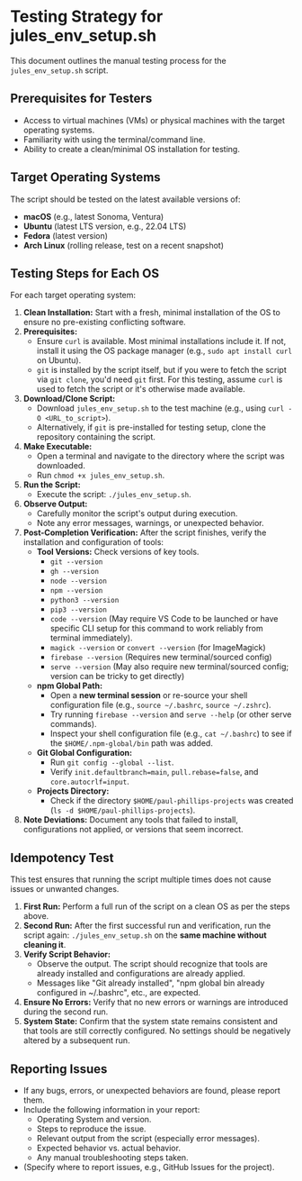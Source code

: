 # Testing Strategy for jules_env_setup.sh

This document outlines the manual testing process for the `jules_env_setup.sh` script.

## Prerequisites for Testers

*   Access to virtual machines (VMs) or physical machines with the target operating systems.
*   Familiarity with using the terminal/command line.
*   Ability to create a clean/minimal OS installation for testing.

## Target Operating Systems

The script should be tested on the latest available versions of:

*   **macOS** (e.g., latest Sonoma, Ventura)
*   **Ubuntu** (latest LTS version, e.g., 22.04 LTS)
*   **Fedora** (latest version)
*   **Arch Linux** (rolling release, test on a recent snapshot)

## Testing Steps for Each OS

For each target operating system:

1.  **Clean Installation:** Start with a fresh, minimal installation of the OS to ensure no pre-existing conflicting software.
2.  **Prerequisites:**
    *   Ensure `curl` is available. Most minimal installations include it. If not, install it using the OS package manager (e.g., `sudo apt install curl` on Ubuntu).
    *   `git` is installed by the script itself, but if you were to fetch the script via `git clone`, you'd need `git` first. For this testing, assume `curl` is used to fetch the script or it's otherwise made available.
3.  **Download/Clone Script:**
    *   Download `jules_env_setup.sh` to the test machine (e.g., using `curl -O <URL_to_script>`).
    *   Alternatively, if `git` is pre-installed for testing setup, clone the repository containing the script.
4.  **Make Executable:**
    *   Open a terminal and navigate to the directory where the script was downloaded.
    *   Run `chmod +x jules_env_setup.sh`.
5.  **Run the Script:**
    *   Execute the script: `./jules_env_setup.sh`.
6.  **Observe Output:**
    *   Carefully monitor the script's output during execution.
    *   Note any error messages, warnings, or unexpected behavior.
7.  **Post-Completion Verification:**
    After the script finishes, verify the installation and configuration of tools:
    *   **Tool Versions:** Check versions of key tools.
        *   `git --version`
        *   `gh --version`
        *   `node --version`
        *   `npm --version`
        *   `python3 --version`
        *   `pip3 --version`
        *   `code --version` (May require VS Code to be launched or have specific CLI setup for this command to work reliably from terminal immediately).
        *   `magick --version` or `convert --version` (for ImageMagick)
        *   `firebase --version` (Requires new terminal/sourced config)
        *   `serve --version` (May also require new terminal/sourced config; version can be tricky to get directly)
    *   **npm Global Path:**
        *   Open a **new terminal session** or re-source your shell configuration file (e.g., `source ~/.bashrc`, `source ~/.zshrc`).
        *   Try running `firebase --version` and `serve --help` (or other serve commands).
        *   Inspect your shell configuration file (e.g., `cat ~/.bashrc`) to see if the `$HOME/.npm-global/bin` path was added.
    *   **Git Global Configuration:**
        *   Run `git config --global --list`.
        *   Verify `init.defaultbranch=main`, `pull.rebase=false`, and `core.autocrlf=input`.
    *   **Projects Directory:**
        *   Check if the directory `$HOME/paul-phillips-projects` was created (`ls -d $HOME/paul-phillips-projects`).
8.  **Note Deviations:** Document any tools that failed to install, configurations not applied, or versions that seem incorrect.

## Idempotency Test

This test ensures that running the script multiple times does not cause issues or unwanted changes.

1.  **First Run:** Perform a full run of the script on a clean OS as per the steps above.
2.  **Second Run:** After the first successful run and verification, run the script again: `./jules_env_setup.sh` on the **same machine without cleaning it**.
3.  **Verify Script Behavior:**
    *   Observe the output. The script should recognize that tools are already installed and configurations are already applied.
    *   Messages like "Git already installed", "npm global bin already configured in ~/.bashrc", etc., are expected.
4.  **Ensure No Errors:** Verify that no new errors or warnings are introduced during the second run.
5.  **System State:** Confirm that the system state remains consistent and that tools are still correctly configured. No settings should be negatively altered by a subsequent run.

## Reporting Issues

*   If any bugs, errors, or unexpected behaviors are found, please report them.
*   Include the following information in your report:
    *   Operating System and version.
    *   Steps to reproduce the issue.
    *   Relevant output from the script (especially error messages).
    *   Expected behavior vs. actual behavior.
    *   Any manual troubleshooting steps taken.
*   (Specify where to report issues, e.g., GitHub Issues for the project).

